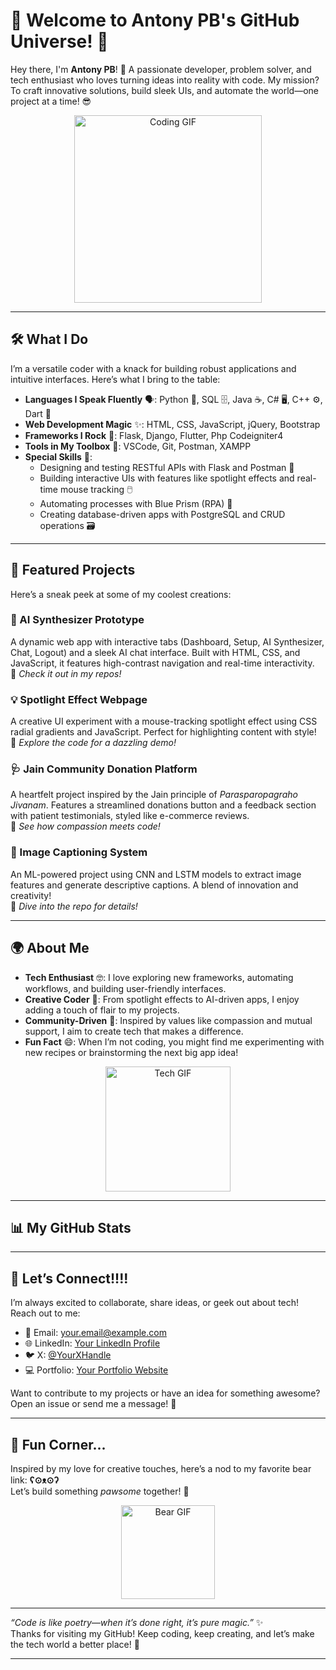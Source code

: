 #                              🌟 Welcome to Antony PB's GitHub Universe! 🚀

Hey there, I'm **Antony PB**! 👋 A passionate developer, problem solver, and tech enthusiast who loves turning ideas into reality with code. My mission? To craft innovative solutions, build sleek UIs, and automate the world—one project at a time! 😎

<p align="center">
  <img src="https://media.giphy.com/media/LmNwrBhejkK9EFP504/giphy.gif" width="300" alt="Coding GIF" />
</p>

---

## 🛠️ What I Do

I’m a versatile coder with a knack for building robust applications and intuitive interfaces. Here’s what I bring to the table:

- **Languages I Speak Fluently** 🗣️: Python 🐍, SQL 🗄️, Java ☕, C# 🖥️, C++ ⚙️, Dart 🎯
- **Web Development Magic** ✨: HTML, CSS, JavaScript, jQuery, Bootstrap
- **Frameworks I Rock** 🤘: Flask, Django, Flutter, Php Codeigniter4
- **Tools in My Toolbox** 🧰: VSCode, Git, Postman, XAMPP
- **Special Skills** 🌟:
  - Designing and testing RESTful APIs with Flask and Postman 📡
  - Building interactive UIs with features like spotlight effects and real-time mouse tracking 🖱️
  - Automating processes with Blue Prism (RPA) 🤖
  - Creating database-driven apps with PostgreSQL and CRUD operations 🗃️

-------

## 🚀 Featured Projects

Here’s a sneak peek at some of my coolest creations:

### 🌈 AI Synthesizer Prototype
A dynamic web app with interactive tabs (Dashboard, Setup, AI Synthesizer, Chat, Logout) and a sleek AI chat interface. Built with HTML, CSS, and JavaScript, it features high-contrast navigation and real-time interactivity.  
🔗 *Check it out in my repos!*

### 💡 Spotlight Effect Webpage
A creative UI experiment with a mouse-tracking spotlight effect using CSS radial gradients and JavaScript. Perfect for highlighting content with style!  
🔗 *Explore the code for a dazzling demo!*

### 🩺 Jain Community Donation Platform
A heartfelt project inspired by the Jain principle of *Parasparopagraho Jivanam*. Features a streamlined donations button and a feedback section with patient testimonials, styled like e-commerce reviews.  
🔗 *See how compassion meets code!*

### 🧠 Image Captioning System
An ML-powered project using CNN and LSTM models to extract image features and generate descriptive captions. A blend of innovation and creativity!  
🔗 *Dive into the repo for details!*

---

## 🌍 About Me

- **Tech Enthusiast** 🤓: I love exploring new frameworks, automating workflows, and building user-friendly interfaces.
- **Creative Coder** 🎨: From spotlight effects to AI-driven apps, I enjoy adding a touch of flair to my projects.
- **Community-Driven** 💖: Inspired by values like compassion and mutual support, I aim to create tech that makes a difference.
- **Fun Fact** 😄: When I’m not coding, you might find me experimenting with new recipes or brainstorming the next big app idea!

<p align="center">
  <img src="https://media.giphy.com/media/3o7TKtnb3tISbLEB7a/giphy.gif" width="200" alt="Tech GIF" />
</p>

---

## 📊 My GitHub Stats


---

## 🤝 Let’s Connect!!!!

I’m always excited to collaborate, share ideas, or geek out about tech! Reach out to me:

- 📧 Email: [your.email@example.com](mailto:your.email@example.com)
- 🌐 LinkedIn: [Your LinkedIn Profile](#)
- 🐦 X: [@YourXHandle](#)
- 💻 Portfolio: [Your Portfolio Website](#)

Want to contribute to my projects or have an idea for something awesome? Open an issue or send me a message! 🚀

-------------------------------------------------------------------------------------------------------------------------------------------------------------------------------------------------------------------------------------------------------------------------------

## 🐻 Fun Corner...

Inspired by my love for creative touches, here’s a nod to my favorite bear link: **ʕ⊙ᴥ⊙ʔ**  
Let’s build something *pawsome* together! 🐾

<p align="center">
  <img src="https://media.giphy.com/media/13Z7D2bSWA5fEI/giphy.gif" width="150" alt="Bear GIF" />
</p>

-------------------------------------------------------------------------------------------------------------------------------------------------------------------------------------------------------------------------------------------------------------------------------

*“Code is like poetry—when it’s done right, it’s pure magic.”* ✨  
Thanks for visiting my GitHub! Keep coding, keep creating, and let’s make the tech world a better place! 🌟

-------------------------------------------------------------------------------------------------------------------------------------------------------------------------------------------------------------------------------------------------------------------------------
